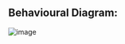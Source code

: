 ## Behavioural Diagram:

![image](https://user-images.githubusercontent.com/94236917/143302395-e6d399a6-b253-410b-ad01-9b73d6c17b0e.png)

